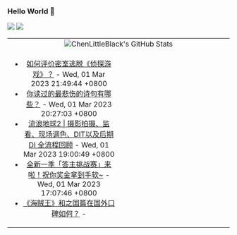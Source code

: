 ### Hello World 👋

[![](https://img.shields.io/badge/@ChenLittleBlack-1a6c81?style=flat&logo=java&logoColor=1a6c81&label=Java&colorA=ffffff)](https://www.java.com/)
[![](https://img.shields.io/badge/@ChenLittleBlack-41b883?style=flat&logo=vuedotjs&logoColor=41b883&label=Vue&colorA=ffffff)](https://cn.vuejs.org/)

<table>
<tr>
<td colspan="2" style="text-align: center;">
<img alt="ChenLittleBlack's GitHub Stats" src="https://github-readme-stats.vercel.app/api?username=ChenLittleBlack&show_icons=true&icon_color=CE1D2D&text_color=718096&bg_color=ffffff&hide_title=true" />
</td>
</tr>
<tr>
<td align="center" valign="middle">

<!-- START_SECTION:blog -->
* <a href='http://www.zhihu.com/question/558381365/answer/2916798547?utm_campaign=rss&utm_medium=rss&utm_source=rss&utm_content=title' target='_blank'>如何评价密室逃脱《侦探游戏》？</a> - Wed, 01 Mar 2023 21:49:44 +0800
* <a href='http://www.zhihu.com/question/35413799/answer/2913553367?utm_campaign=rss&utm_medium=rss&utm_source=rss&utm_content=title' target='_blank'>你读过的最悲伤的诗句有哪些？</a> - Wed, 01 Mar 2023 20:27:03 +0800
* <a href='http://zhuanlan.zhihu.com/p/610452131?utm_campaign=rss&utm_medium=rss&utm_source=rss&utm_content=title' target='_blank'>流浪地球2 | 摄影拍摄、监看、现场调色、DIT以及后期DI 全流程回顾</a> - Wed, 01 Mar 2023 19:00:49 +0800
* <a href='http://zhuanlan.zhihu.com/p/610432641?utm_campaign=rss&utm_medium=rss&utm_source=rss&utm_content=title' target='_blank'>全新一季「答主挑战赛」来啦！祝你奖金拿到手软~</a> - Wed, 01 Mar 2023 17:07:46 +0800
* <a href='http://www.zhihu.com/question/537780857/answer/2915117856?utm_campaign=rss&utm_medium=rss&utm_source=rss&utm_content=title' target='_blank'>《海贼王》和之国篇在国外口碑如何？</a> - 
<!-- END_SECTION:blog -->

</td>
<td valign="middle" width="50%">

<!-- START_SECTION:douban -->

<!-- END_SECTION:douban -->

</td>
</tr>
</table>
